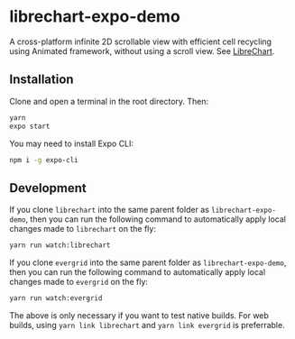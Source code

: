 # librechart-expo-demo
A cross-platform infinite 2D scrollable view with efficient cell recycling using Animated framework, without using a scroll view. See [LibreChart](https://github.com/diatche/librechart).

## Installation

Clone and open a terminal in the root directory. Then:

```bash
yarn
expo start
```

You may need to install Expo CLI:

```bash
npm i -g expo-cli
```

## Development

If you clone `librechart` into the same parent folder as `librechart-expo-demo`, then you can run the following command to automatically apply local changes made to `librechart` on the fly:

```bash
yarn run watch:librechart
```


If you clone `evergrid` into the same parent folder as `librechart-expo-demo`, then you can run the following command to automatically apply local changes made to `evergrid` on the fly:

```bash
yarn run watch:evergrid
```

The above is only necessary if you want to test native builds. For web builds, using `yarn link librechart` and `yarn link evergrid` is preferrable.
